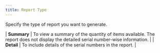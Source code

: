 ```yaml
---
title: Report Type
---
```



Specify the type of report you want to generate.


| **Summary** | To view a summary of the quantity of items available.  The report does not display the detailed serial number-wise information. |
| **Detail** | To include details of the serial numbers in the report. |

